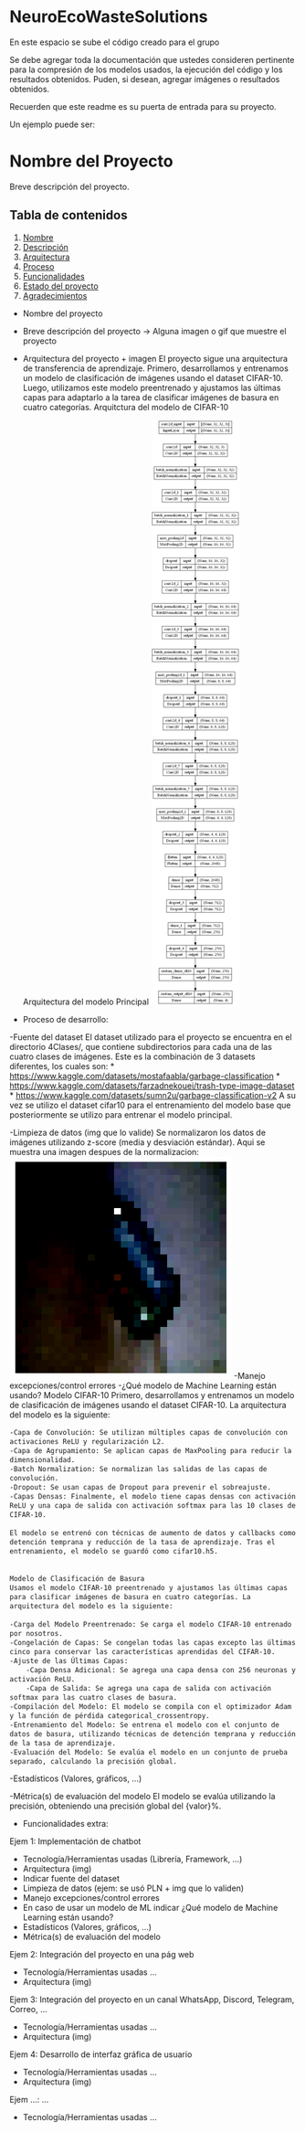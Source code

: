 # NeuroEcoWasteSolutions
En este espacio se sube el código creado para el grupo 

Se debe agregar toda la documentación que ustedes consideren pertinente para la compresión de los modelos usados, la ejecución del código y los resultados obtenidos. 
Puden, si desean, agregar imágenes o resultados obtenidos. 

Recuerden que este readme es su puerta de entrada para su proyecto. 

Un ejemplo puede ser: 
# Nombre del Proyecto

Breve descripción del proyecto.

## Tabla de contenidos

1. [Nombre](#Nombre)
2. [Descripción](#descripción)
3. [Arquitectura](#Arquitectura)
4. [Proceso](#Proceso)
5. [Funcionalidades](#Funcionalidades)
6. [Estado del proyecto](#EstadoDelProyecto)
7. [Agradecimientos](#Agradecimientos)


* Nombre del proyecto

* Breve descripción del proyecto -> Alguna imagen o gif que muestre el proyecto

* Arquitectura del proyecto + imagen
    El proyecto sigue una arquitectura de transferencia de aprendizaje. Primero, desarrollamos y entrenamos un modelo de clasificación de imágenes usando el dataset CIFAR-10. Luego, utilizamos este modelo preentrenado y ajustamos las últimas capas para adaptarlo a la tarea de clasificar imágenes de basura en cuatro categorías.
    Arquitctura del modelo de CIFAR-10
    
    Arquitectura del modelo Principal
    ![Arquitectura del modelo principal](Img/model_architecture.png)

* Proceso de desarrollo:

-Fuente del dataset
    El dataset utilizado para el proyecto se encuentra en el directorio 4Clases/, que contiene subdirectorios para cada una de las cuatro clases de imágenes.
    Este es la combinación de 3 datasets diferentes, los cuales son:
        * https://www.kaggle.com/datasets/mostafaabla/garbage-classification
        * https://www.kaggle.com/datasets/farzadnekouei/trash-type-image-dataset
        * https://www.kaggle.com/datasets/sumn2u/garbage-classification-v2
    A su vez se utilizo el dataset cifar10 para el entrenamiento del modelo base que posteriormente se utilizo para entrenar el modelo principal.

-Limpieza de datos (img que lo valide)
    Se normalizaron los datos de imágenes utilizando z-score (media y desviación estándar). Aqui se muestra una imagen despues de la normalizacion:
    ![Imagen normalizada](Img/image.png)
-Manejo excepciones/control errores
-¿Qué modelo de Machine Learning están usando?
    Modelo CIFAR-10
    Primero, desarrollamos y entrenamos un modelo de clasificación de imágenes usando el dataset CIFAR-10. La arquitectura del modelo es la siguiente:

    -Capa de Convolución: Se utilizan múltiples capas de convolución con activaciones ReLU y regularización L2.
    -Capa de Agrupamiento: Se aplican capas de MaxPooling para reducir la dimensionalidad.
    -Batch Normalization: Se normalizan las salidas de las capas de convolución.
    -Dropout: Se usan capas de Dropout para prevenir el sobreajuste.
    -Capas Densas: Finalmente, el modelo tiene capas densas con activación ReLU y una capa de salida con activación softmax para las 10 clases de CIFAR-10.

    El modelo se entrenó con técnicas de aumento de datos y callbacks como detención temprana y reducción de la tasa de aprendizaje. Tras el entrenamiento, el modelo se guardó como cifar10.h5.


    Modelo de Clasificación de Basura
    Usamos el modelo CIFAR-10 preentrenado y ajustamos las últimas capas para clasificar imágenes de basura en cuatro categorías. La arquitectura del modelo es la siguiente:

    -Carga del Modelo Preentrenado: Se carga el modelo CIFAR-10 entrenado por nosotros.
    -Congelación de Capas: Se congelan todas las capas excepto las últimas cinco para conservar las características aprendidas del CIFAR-10.
    -Ajuste de las Últimas Capas:
        -Capa Densa Adicional: Se agrega una capa densa con 256 neuronas y activación ReLU.
        -Capa de Salida: Se agrega una capa de salida con activación softmax para las cuatro clases de basura.
    -Compilación del Modelo: El modelo se compila con el optimizador Adam y la función de pérdida categorical_crossentropy.
    -Entrenamiento del Modelo: Se entrena el modelo con el conjunto de datos de basura, utilizando técnicas de detención temprana y reducción de la tasa de aprendizaje.
    -Evaluación del Modelo: Se evalúa el modelo en un conjunto de prueba separado, calculando la precisión global.

-Estadísticos (Valores, gráficos, …)

-Métrica(s) de evaluación del modelo
    El modelo se evalúa utilizando la precisión, obteniendo una precisión global del {valor}%.




* Funcionalidades extra:

Ejem 1: Implementación de chatbot
- Tecnología/Herramientas usadas (Librería, Framework, …)
- Arquitectura (img)
- Indicar fuente del dataset
- Limpieza de datos (ejem: se usó PLN + img que lo validen)
- Manejo excepciones/control errores
- En caso de usar un modelo de ML indicar ¿Qué modelo de Machine Learning están usando?
- Estadísticos (Valores, gráficos, …)
- Métrica(s) de evaluación del modelo

Ejem 2: Integración del proyecto en una pág web
- Tecnología/Herramientas usadas …
- Arquitectura (img)

Ejem 3: Integración del proyecto en un canal WhatsApp, Discord, Telegram, Correo, …
- Tecnología/Herramientas usadas …
- Arquitectura (img)

Ejem 4: Desarrollo de interfaz gráfica de usuario
- Tecnología/Herramientas usadas …
- Arquitectura (img)

Ejem …: …
- Tecnología/Herramientas usadas …